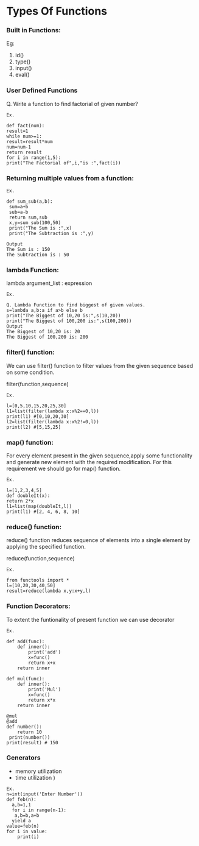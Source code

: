 # Types Of Functions

### Built in Functions:
Eg:
1. id()
2. type()
3. input()
4. eval()

### User Defined Functions
Q. Write a function to find factorial of given number?

```
Ex.

def fact(num):
result=1
while num>=1:
result=result*num
num=num-1
return result
for i in range(1,5):
print("The Factorial of",i,"is :",fact(i)) 

```
### Returning multiple values from a function:

```
Ex.

def sum_sub(a,b):
 sum=a+b
 sub=a-b
 return sum,sub
 x,y=sum_sub(100,50)
 print("The Sum is :",x)
 print("The Subtraction is :",y)

Output
The Sum is : 150
The Subtraction is : 50 

```

### lambda Function:
lambda argument_list : expression

```
Ex.

Q. Lambda Function to find biggest of given values.
s=lambda a,b:a if a>b else b
print("The Biggest of 10,20 is:",s(10,20))
print("The Biggest of 100,200 is:",s(100,200))
Output
The Biggest of 10,20 is: 20
The Biggest of 100,200 is: 200 

```

### filter() function:
We can use filter() function to filter values from the given sequence based on some
condition.

filter(function,sequence)

```
Ex.

l=[0,5,10,15,20,25,30]
l1=list(filter(lambda x:x%2==0,l))
print(l1) #[0,10,20,30]
l2=list(filter(lambda x:x%2!=0,l))
print(l2) #[5,15,25] 

```

### map() function:
For every element present in the given sequence,apply some functionality and generate
new element with the required modification. For this requirement we should go for
map() function.

```
Ex.

l=[1,2,3,4,5]
def doubleIt(x):
return 2*x
l1=list(map(doubleIt,l))
print(l1) #[2, 4, 6, 8, 10] 

```

### reduce() function:
reduce() function reduces sequence of elements into a single element by applying the
specified function.

reduce(function,sequence)

```
Ex.

from functools import *
l=[10,20,30,40,50]
result=reduce(lambda x,y:x+y,l)

```


### Function Decorators:
To extent the funtionality of present function we can use decorator

```
Ex.

def add(func):
    def inner():
        print('add')
        x=func()
        return x+x
    return inner
        
def mul(func):
    def inner():
        print('Mul')
        x=func()
        return x*x
    return inner    

@mul
@add
def number():
    return 10
 print(number())
print(result) # 150 

```


### Generators
- memory utilization 
- time utilization )

```
Ex.
n=int(input('Enter Number'))
def feb(n):
  a,b=1,1
  for i in range(n-1):
   a,b=b,a+b
  yield a
value=feb(n)
for i in value:
    print(i)
```

